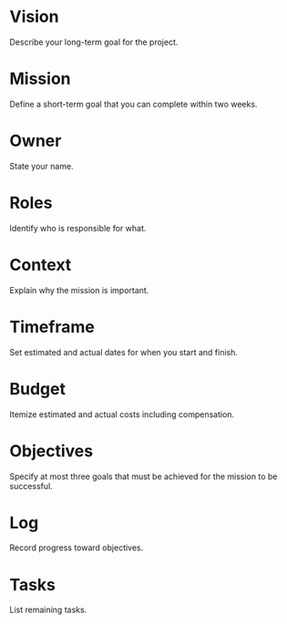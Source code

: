 # Vision
Describe your long-term goal for the project.

# Mission
Define a short-term goal that you can complete within two weeks.

# Owner
State your name.

# Roles
Identify who is responsible for what.

# Context
Explain why the mission is important.

# Timeframe
Set estimated and actual dates for when you start and finish.

# Budget
Itemize estimated and actual costs including compensation.

# Objectives
Specify at most three goals that must be achieved for the mission to be successful.

# Log
Record progress toward objectives.

# Tasks
List remaining tasks.
